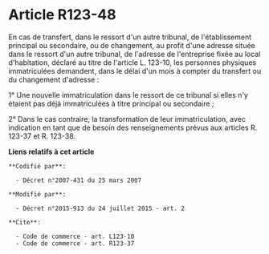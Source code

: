 # Article R123-48

En cas de transfert, dans le ressort d'un autre tribunal, de l'établissement principal ou secondaire, ou de changement, au
profit d'une adresse située dans le ressort d'un autre tribunal, de l'adresse de l'entreprise fixée au local d'habitation,
déclaré au titre de l'article L. 123-10, les personnes physiques immatriculées demandent, dans le délai d'un mois à compter
du transfert ou du changement d'adresse : 

1° Une nouvelle immatriculation dans le ressort de ce tribunal si elles n'y étaient pas déjà immatriculées à titre principal
ou secondaire ; 

2° Dans le cas contraire, la transformation de leur immatriculation, avec indication en tant que de besoin des renseignements
prévus aux articles R. 123-37 et R. 123-38.

**Liens relatifs à cet article**

	**Codifié par**:

	  - Décret n°2007-431 du 25 mars 2007

	**Modifié par**:

	  - Décret n°2015-913 du 24 juillet 2015 - art. 2

	**Cite**:

	  - Code de commerce - art. L123-10
	  - Code de commerce - art. R123-37
